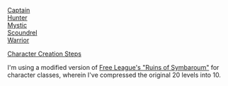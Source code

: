 [Captain](https://skroxiousdm.github.io/SkroxiousDM/3.Classes/Captain)<br/>
[Hunter](https://skroxiousdm.github.io/SkroxiousDM/3.Classes/Hunter)<br/>
[Mystic](https://skroxiousdm.github.io/SkroxiousDM/3.Classes/Mystic)<br/>
[Scoundrel](https://skroxiousdm.github.io/SkroxiousDM/3.Classes/Scoundrel)<br/>
[Warrior](https://skroxiousdm.github.io/SkroxiousDM/3.Classes/Warrior)<br/>

[Character Creation Steps](https://skroxiousdm.github.io/SkroxiousDM/1.%20Start%20Here/Character%20Creation%20Steps)

I'm using a modified version of [Free League's "Ruins of Symbaroum"](https://preview.drivethrurpg.com/en/product/317720/ruins-of-symbaroum-5e-the-promised-land) for character classes, wherein I've compressed the original 20 levels into 10.
